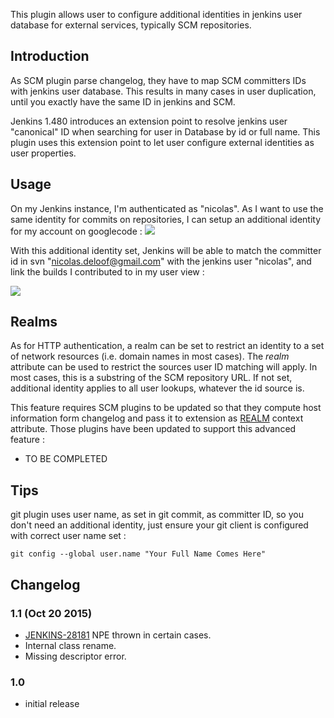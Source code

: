 This plugin allows user to configure additional identities in jenkins
user database for external services, typically SCM repositories.

## Introduction

As SCM plugin parse changelog, they have to map SCM committers IDs with
jenkins user database. This results in many cases in user duplication,
until you exactly have the same ID in jenkins and SCM.

Jenkins 1.480 introduces an extension point to resolve jenkins user
"canonical" ID when searching for user in Database by id or full name.
This plugin uses this extension point to let user configure external
identities as user properties.

## Usage

On my Jenkins instance, I'm authenticated as "nicolas". As I want to use
the same identity for commits on repositories, I can setup an additional
identity for my account on googlecode :
![](docs/images/Capture_d’écran_2012-08-21_à_15.03.47.png)

With this additional identity set, Jenkins will be able to match the
committer id in svn "nicolas.deloof@gmail.com" with the jenkins user
"nicolas", and link the builds I contributed to in my user view :

![](docs/images/Capture_d’écran_2012-08-21_à_15.08.01.png)

## Realms

As for HTTP authentication, a realm can be set to restrict an identity
to a set of network resources (i.e. domain names in most cases). The
*realm* attribute can be used to restrict the sources user ID matching
will apply. In most cases, this is a substring of the SCM repository
URL. If not set, additional identity applies to all user lookups,
whatever the id source is.

This feature requires SCM plugins to be updated so that they compute
host information form changelog and pass it to extension as
[REALM](http://javadoc.jenkins-ci.org/hudson/model/User.CanonicalIdResolver.html#REALM) context
attribute. Those plugins have been updated to support this advanced
feature :

-   TO BE COMPLETED

## Tips

git plugin uses user name, as set in git commit, as committer ID, so you
don't need an additional identity, just ensure your git client is
configured with correct user name set :

``` syntaxhighlighter-pre
git config --global user.name "Your Full Name Comes Here"
```

## Changelog

### 1.1 (Oct 20 2015)

-   [JENKINS-28181](https://issues.jenkins-ci.org/browse/JENKINS-28181)
    NPE thrown in certain cases.
-   Internal class rename.
-   Missing descriptor error.

### 1.0

-   initial release